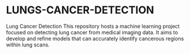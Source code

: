 # LUNGS-CANCER-DETECTION
Lung Cancer Detection This repository hosts a machine learning project focused on detecting lung cancer from medical imaging data. It aims to develop and refine models that can accurately identify cancerous regions within lung scans.
